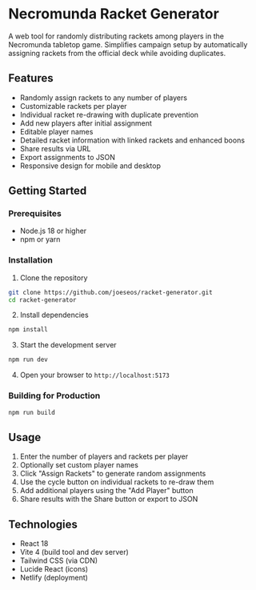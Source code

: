 # Necromunda Racket Generator

A web tool for randomly distributing rackets among players in the Necromunda tabletop game. Simplifies campaign setup by automatically assigning rackets from the official deck while avoiding duplicates.

## Features

- Randomly assign rackets to any number of players
- Customizable rackets per player
- Individual racket re-drawing with duplicate prevention
- Add new players after initial assignment
- Editable player names
- Detailed racket information with linked rackets and enhanced boons
- Share results via URL
- Export assignments to JSON
- Responsive design for mobile and desktop

## Getting Started

### Prerequisites

- Node.js 18 or higher
- npm or yarn

### Installation

1. Clone the repository
```bash
git clone https://github.com/joeseos/racket-generator.git
cd racket-generator
```

2. Install dependencies
```bash
npm install
```

3. Start the development server
```bash
npm run dev
```

4. Open your browser to `http://localhost:5173`

### Building for Production

```bash
npm run build
```

## Usage

1. Enter the number of players and rackets per player
2. Optionally set custom player names
3. Click "Assign Rackets" to generate random assignments
4. Use the cycle button on individual rackets to re-draw them
5. Add additional players using the "Add Player" button
6. Share results with the Share button or export to JSON

## Technologies

- React 18
- Vite 4 (build tool and dev server)
- Tailwind CSS (via CDN)
- Lucide React (icons)
- Netlify (deployment)
